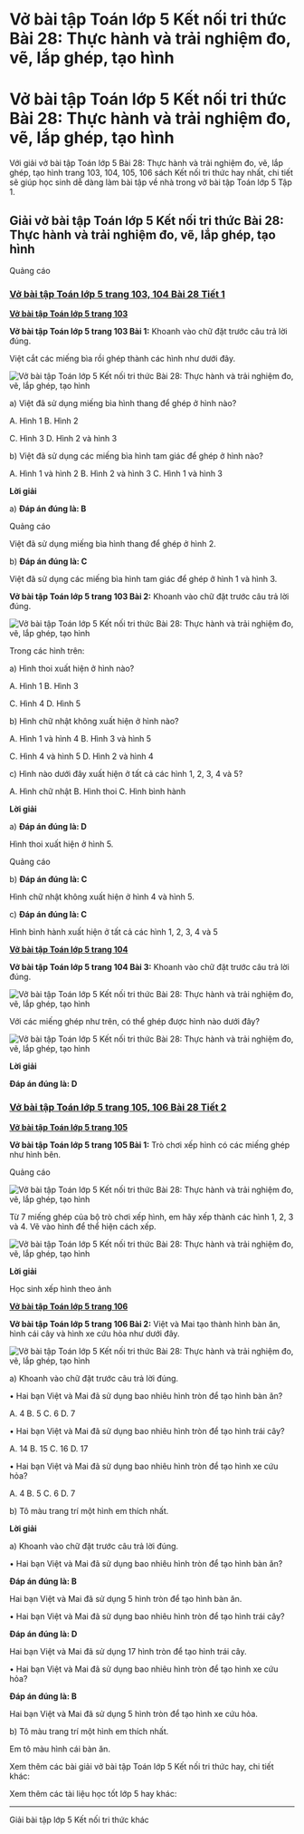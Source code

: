 # Vở bài tập Toán lớp 5 Kết nối tri thức Bài 28: Thực hành và trải nghiệm đo, vẽ, lắp ghép, tạo hình

# Vở bài tập Toán lớp 5 Kết nối tri thức Bài 28: Thực hành và trải nghiệm đo, vẽ, lắp ghép, tạo hình

Với giải vở bài tập Toán lớp 5 Bài 28: Thực hành và trải nghiệm đo, vẽ, lắp ghép, tạo hình trang 103, 104, 105, 106 sách Kết nối tri thức hay nhất, chi tiết sẽ giúp học sinh dễ dàng làm bài tập về nhà trong vở bài tập Toán lớp 5 Tập 1.

## Giải vở bài tập Toán lớp 5 Kết nối tri thức Bài 28: Thực hành và trải nghiệm đo, vẽ, lắp ghép, tạo hình

Quảng cáo

### [**Vở bài tập Toán lớp 5 trang 103, 104 Bài 28 Tiết 1**](https://vietjack.com/vbt-toan-5-kn/bai-28-tiet-1-trang-103-tap-1.jsp)

[**Vở bài tập Toán lớp 5 trang 103**](https://vietjack.com/vbt-toan-5-kn/vbt-toan-lop-5-trang-103-tap-1.jsp)

**Vở bài tập Toán lớp 5 trang 103 Bài 1:** Khoanh vào chữ đặt trước câu trả lời đúng.

Việt cắt các miếng bìa rồi ghép thành các hình như dưới đây.

![Vở bài tập Toán lớp 5 Kết nối tri thức Bài 28: Thực hành và trải nghiệm đo, vẽ, lắp ghép, tạo hình](https://vietjack.com/vbt-toan-5-kn/images/bai-28-thuc-hanh-va-trai-nghiem-do-ve-lap-ghep-tao-hinh.PNG)

a) Việt đã sử dụng miếng bìa hình thang để ghép ở hình nào?

A. Hình 1 B. Hình 2

C. Hình 3 D. Hình 2 và hình 3

b) Việt đã sử dụng các miếng bìa hình tam giác để ghép ở hình nào?

A. Hình 1 và hình 2 B. Hình 2 và hình 3 C. Hình 1 và hình 3

**Lời giải**

a) **Đáp án đúng là: B**

Quảng cáo

Việt đã sử dụng miếng bìa hình thang để ghép ở hình 2.

b) **Đáp án đúng là: C**

Việt đã sử dụng các miếng bìa hình tam giác để ghép ở hình 1 và hình 3.

**Vở bài tập Toán lớp 5 trang 103 Bài 2:** Khoanh vào chữ đặt trước câu trả lời đúng.

![Vở bài tập Toán lớp 5 Kết nối tri thức Bài 28: Thực hành và trải nghiệm đo, vẽ, lắp ghép, tạo hình](https://vietjack.com/vbt-toan-5-kn/images/bai-28-thuc-hanh-va-trai-nghiem-do-ve-lap-ghep-tao-hinh-a.PNG)

Trong các hình trên:

a) Hình thoi xuất hiện ở hình nào?

A. Hình 1 B. Hình 3 

C. Hình 4 D. Hình 5

b) Hình chữ nhật không xuất hiện ở hình nào?

A. Hình 1 và hình 4 B. Hình 3 và hình 5

C. Hình 4 và hình 5 D. Hình 2 và hình 4

c) Hình nào dưới đây xuất hiện ở tất cả các hình 1, 2, 3, 4 và 5?

A. Hình chữ nhật B. Hình thoi C. Hình bình hành

**Lời giải**

a) **Đáp án đúng là: D**

Hình thoi xuất hiện ở hình 5.

Quảng cáo

b) **Đáp án đúng là: C**

Hình chữ nhật không xuất hiện ở hình 4 và hình 5.

c) **Đáp án đúng là: C**

Hình bình hành xuất hiện ở tất cả các hình 1, 2, 3, 4 và 5

[**Vở bài tập Toán lớp 5 trang 104**](https://vietjack.com/vbt-toan-5-kn/vbt-toan-lop-5-trang-104-tap-1.jsp)

**Vở bài tập Toán lớp 5 trang 104 Bài 3:** Khoanh vào chữ đặt trước câu trả lời đúng.

![Vở bài tập Toán lớp 5 Kết nối tri thức Bài 28: Thực hành và trải nghiệm đo, vẽ, lắp ghép, tạo hình](https://vietjack.com/vbt-toan-5-kn/images/bai-28-thuc-hanh-va-trai-nghiem-do-ve-lap-ghep-tao-hinh-1a.PNG)

Với các miếng ghép như trên, có thể ghép được hình nào dưới đây?

![Vở bài tập Toán lớp 5 Kết nối tri thức Bài 28: Thực hành và trải nghiệm đo, vẽ, lắp ghép, tạo hình](https://vietjack.com/vbt-toan-5-kn/images/bai-28-thuc-hanh-va-trai-nghiem-do-ve-lap-ghep-tao-hinh-2.PNG)

**Lời giải**

**Đáp án đúng là: D**

### [**Vở bài tập Toán lớp 5 trang 105, 106 Bài 28 Tiết 2**](https://vietjack.com/vbt-toan-5-kn/bai-28-tiet-2-trang-105-tap-1.jsp)

[**Vở bài tập Toán lớp 5 trang 105**](https://vietjack.com/vbt-toan-5-kn/vbt-toan-lop-5-trang-105-tap-1.jsp)

**Vở bài tập Toán lớp 5 trang 105 Bài 1:** Trò chơi xếp hình có các miếng ghép như hình bên.

Quảng cáo

![Vở bài tập Toán lớp 5 Kết nối tri thức Bài 28: Thực hành và trải nghiệm đo, vẽ, lắp ghép, tạo hình](https://vietjack.com/vbt-toan-5-kn/images/bai-28-thuc-hanh-va-trai-nghiem-do-ve-lap-ghep-tao-hinh-2a.PNG)

Từ 7 miếng ghép của bộ trò chơi xếp hình, em hãy xếp thành các hình 1, 2, 3 và 4. Vẽ vào hình để thể hiện cách xếp.

![Vở bài tập Toán lớp 5 Kết nối tri thức Bài 28: Thực hành và trải nghiệm đo, vẽ, lắp ghép, tạo hình](https://vietjack.com/vbt-toan-5-kn/images/bai-28-thuc-hanh-va-trai-nghiem-do-ve-lap-ghep-tao-hinh-3.PNG)

**Lời giải**

Học sinh xếp hình theo ảnh

[**Vở bài tập Toán lớp 5 trang 106**](https://vietjack.com/vbt-toan-5-kn/vbt-toan-lop-5-trang-106-tap-1.jsp)

**Vở bài tập Toán lớp 5 trang 106 Bài 2:** Việt và Mai tạo thành hình bàn ăn, hình cái cây và hình xe cứu hỏa như dưới đây.

![Vở bài tập Toán lớp 5 Kết nối tri thức Bài 28: Thực hành và trải nghiệm đo, vẽ, lắp ghép, tạo hình](https://vietjack.com/vbt-toan-5-kn/images/bai-28-thuc-hanh-va-trai-nghiem-do-ve-lap-ghep-tao-hinh-3a.PNG)

a) Khoanh vào chữ đặt trước câu trả lời đúng.

• Hai bạn Việt và Mai đã sử dụng bao nhiêu hình tròn để tạo hình bàn ăn?

A. 4 B. 5 C. 6 D. 7

• Hai bạn Việt và Mai đã sử dụng bao nhiêu hình tròn để tạo hình trái cây?

A. 14 B. 15 C. 16 D. 17

• Hai bạn Việt và Mai đã sử dụng bao nhiêu hình tròn để tạo hình xe cứu hỏa?

A. 4 B. 5 C. 6 D. 7

b) Tô màu trang trí một hình em thích nhất.

**Lời giải**

a) Khoanh vào chữ đặt trước câu trả lời đúng.

• Hai bạn Việt và Mai đã sử dụng bao nhiêu hình tròn để tạo hình bàn ăn?

**Đáp án đúng là: B**

Hai bạn Việt và Mai đã sử dụng 5 hình tròn để tạo hình bàn ăn.

• Hai bạn Việt và Mai đã sử dụng bao nhiêu hình tròn để tạo hình trái cây?

**Đáp án đúng là: D**

Hai bạn Việt và Mai đã sử dụng 17 hình tròn để tạo hình trái cây.

• Hai bạn Việt và Mai đã sử dụng bao nhiêu hình tròn để tạo hình xe cứu hỏa?

**Đáp án đúng là: B**

Hai bạn Việt và Mai đã sử dụng 5 hình tròn để tạo hình xe cứu hỏa.

b) Tô màu trang trí một hình em thích nhất.

Em tô màu hình cái bàn ăn. 

Xem thêm các bài giải vở bài tập Toán lớp 5 Kết nối tri thức hay, chi tiết khác:

Xem thêm các tài liệu học tốt lớp 5 hay khác:

* * *

Giải bài tập lớp 5 Kết nối tri thức khác
